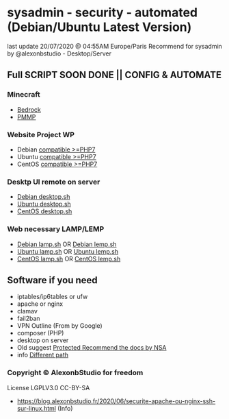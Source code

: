 # sysadmin - security - automated (Debian/Ubuntu Latest Version)

last update 20/07/2020 @ 04:55AM Europe/Paris
Recommend for sysadmin by @alexonbstudio - Desktop/Server



## Full SCRIPT SOON DONE || CONFIG & AUTOMATE

### Minecraft

+ [Bedrock](https://github.com/globnations/sysadmin/FULL-AIO/bedrock.sh)
+ [PMMP](https://github.com/globnations/sysadmin/FULL-AIO/pmmp.sh)

### Website Project WP

+ Debian [compatible >=PHP7](https://github.com/website-project-WP/sysadmin/FULL-AIO/debian.sh)
+ Ubuntu [compatible >=PHP7](https://github.com/website-project-WP/sysadmin/FULL-AIO/ubuntu.sh)
+ CentOS [compatible >=PHP7](https://github.com/website-project-WP/sysadmin/FULL-AIO/centos.sh)

### Desktp UI remote on server

+ [Debian desktop.sh](FULL-AIO/Debian-Web/desktop.sh)
+ [Ubuntu desktop.sh](FULL-AIO/Ubuntu-Web/desktop.sh)
+ [CentOS desktop.sh](FULL-AIO/CentOS-Web/desktop.sh)

### Web necessary LAMP/LEMP

+ [Debian lamp.sh](FULL-AIO/Debian-Web/lamp.sh)	OR [Debian lemp.sh](FULL-AIO/Debian-Web/lemp.sh)
+ [Ubuntu lamp.sh](FULL-AIO/Ubuntu-Web/lamp.sh)	OR [Ubuntu lemp.sh](FULL-AIO/Ubuntu-Web/lemp.sh)
+ [CentOS lamp.sh](FULL-AIO/CentOS-Web/lamp.sh)	OR [CentOS lemp.sh](FULL-AIO/CentOS-Web/lemp.sh)

## Software if you need

+ iptables/ip6tables or ufw
+ apache or nginx
+ clamav
+ fail2ban
+ VPN Outline (From by Google)
+ composer (PHP)
+ desktop on server
+ Old suggest [Protected Recommend the docs by NSA](Guide-to-the-Secure-Configuration-of-Red-Hat-Enterprise-Linux-5-by-NSA.pdf)
+ info [Different path](different-path.md)

### Copyright &copy; AlexonbStudio for freedom

License LGPLV3.0 CC-BY-SA

+ https://blog.alexonbstudio.fr/2020/06/securite-apache-ou-nginx-ssh-sur-linux.html (Info)

